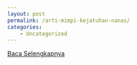 ```yaml
---
layout: post
permalink: /arti-mimpi-kejatuhan-nanas/
categories:
    - Uncategorized
---
```


[Baca Selengkapnya](/09)